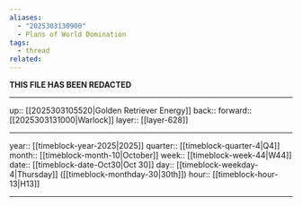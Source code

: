 ```yaml
---
aliases:
  - "2025303130900"
  - Plans of World Domination
tags:
  - thread
related:
---
```


**THIS FILE HAS BEEN REDACTED**

***

up:: [[2025303105520|Golden Retriever Energy]]
back:: 
forward:: [[2025303131000|Warlock]]
layer:: [[layer-628]]

***

year:: [[timeblock-year-2025|2025]]
quarter:: [[timeblock-quarter-4|Q4]]
month:: [[timeblock-month-10|October]]
week:: [[timeblock-week-44|W44]]
date:: [[timeblock-date-Oct30|Oct 30]]
day:: [[timeblock-weekday-4|Thursday]] ([[timeblock-monthday-30|30th]])
hour:: [[timeblock-hour-13|H13]]

***
